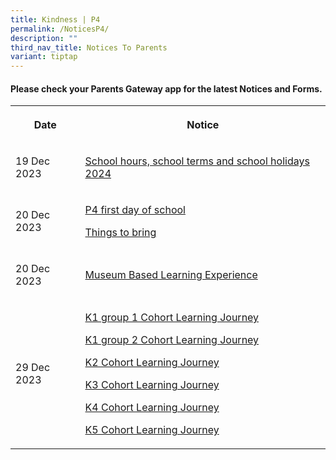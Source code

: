 ```yaml
---
title: Kindness | P4
permalink: /NoticesP4/
description: ""
third_nav_title: Notices To Parents
variant: tiptap
---
```

<h4>Please check your <strong>Parents Gateway</strong> app for the latest Notices and Forms.</h4><table><tbody><tr><th rowspan="1" colspan="1"><p>Date</p></th><th rowspan="1" colspan="1"><p>Notice</p></th></tr><tr><td rowspan="1" colspan="1"><p>19 Dec 2023</p></td><td rowspan="1" colspan="1"><p><a href="/files/Letter to parents/Term 1/001a_School_Hours__School_Terms_and_Holidays_for_2024.pdf" rel="noopener noreferrer nofollow" target="_blank">School hours, school terms and school holidays 2024</a></p></td></tr><tr><td rowspan="1" colspan="1"><p>20 Dec 2023</p></td><td rowspan="1" colspan="1"><p><a href="/files/Letter to parents/Term 1/005_For_P4_first_day_of_school.pdf" rel="noopener noreferrer nofollow" target="_blank">P4 first day of school</a></p><p><a href="/files/Letter to parents/Term 1/002a_P2_P6_Things_to_bring_2024.pdf" rel="noopener noreferrer nofollow" target="_blank">Things to bring</a></p></td></tr><tr><td rowspan="1" colspan="1"><p>20 Dec 2023</p></td><td rowspan="1" colspan="1"><p><a href="/files/Letter to parents/Term 1/008_Museum_based_Learning_Experience_for_Primary_4.pdf" rel="noopener noreferrer nofollow" target="_blank">Museum Based Learning Experience</a></p></td></tr><tr><td rowspan="1" colspan="1"><p>29 Dec 2023</p></td><td rowspan="1" colspan="1"><p><a href="/files/Letter to parents/Term 1/k1 group 1 cohort_lj.pdf" rel="noopener noreferrer nofollow" target="_blank">K1 group 1 Cohort Learning Journey</a></p><p><a href="/files/Letter to parents/Term 1/k1 group 2 cohort_lj.pdf" rel="noopener noreferrer nofollow" target="_blank">K1 group 2 Cohort Learning Journey</a></p><p><a href="/files/Letter to parents/Term 1/k2 cohort_lj.pdf" rel="noopener noreferrer nofollow" target="_blank">K2 Cohort Learning Journey</a></p><p><a href="/files/Letter to parents/Term 1/k3 cohort_lj.pdf" rel="noopener noreferrer nofollow" target="_blank">K3 Cohort Learning Journey</a></p><p><a href="/files/Letter to parents/Term 1/k4 cohort_lj.pdf" rel="noopener noreferrer nofollow" target="_blank">K4 Cohort Learning Journey</a></p><p><a href="/files/Letter to parents/Term 1/k5 cohort_lj.pdf" rel="noopener noreferrer nofollow" target="_blank">K5 Cohort Learning Journey</a></p></td></tr></tbody></table><p></p><p></p>